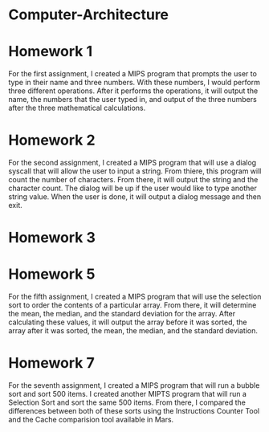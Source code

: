 # Computer-Architecture

# Homework 1

For the first assignment, I created a MIPS program that prompts the user to type in their name and three numbers. With these numbers, I would perform three different operations. After it performs the operations, it will output the name, the numbers that the user typed in, and output of the three numbers after the three mathematical calculations.

# Homework 2

For the second assignment, I created a MIPS program that will use a dialog syscall that will allow the user to input a string. From thiere, this program will count the number of characters. From there, it will output the string and the character count. The dialog will be up if the user would like to type another string value. When the user is done, it will output a dialog message and then exit.

# Homework 3

# Homework 5

For the fifth assignment, I created a MIPS program that will use the selection sort to order the contents of a particular array. From there, it will determine the mean, the median, and the standard deviation for the array. After calculating these values, it will output the array before it was sorted, the array after it was sorted, the mean, the median, and the standard deviation.

# Homework 7

For the seventh assignment, I created a MIPS program that will run a bubble sort and sort 500 items. I created another MIPTS program that will run a Selection Sort and sort the same 500 items. From there, I compared the differences between both of these sorts using the Instructions Counter Tool and the Cache comparision tool available in Mars.
